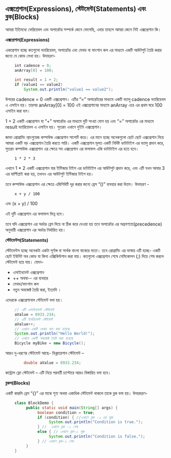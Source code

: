 ## এক্সপ্রেশান(Expressions), স্টেটমেন্ট(Statements) এবং ব্লক(Blocks)


আমরা ইতিমধ্যে ভেরিয়েবল এবং অপারেটর সম্পর্কে জেনে ফেলেছি, এবার তাহলে আমরা জেনে নিই এক্সপ্রেশান কি। 



**এক্সপ্রেশান(Expressions)**

একপ্রেশান হচ্ছে কতগুলো ভ্যারিয়েবল, অপারেটর এবং মেথড বা ফাংশান কল এর মাধ্যমে একটি আউটপুট তৈরি করার জন্যে যে কোড লেখা হয়।  উদাহরণ-  

```java
    ‌‌int cadence = 0;
    anArray[0] = 100;
    
    int result = 1 + 2; 
    if (value1 == value2) 
        System.out.println("value1 == value2");
```

উপরের cadence = 0 একটি এক্সপ্রেশান। এটির ‌”=” অপারেটরের মাধ্যমে একটি ভ্যালু  cadence ভ্যারিয়েবল এ এসাইন হয়। 
তারপর anArray[0] = 100 এই এক্সপ্রেশানের মাধ্যমে  anArray এরে এর প্রথম ঘরে 100 এসাইন করা হল। 

1 + 2 একটি এক্সপ্রেশান যা “+” অপারেটর এর মাধ্যমে দুটি সংখ্যা যোগ হয় এবং “=” অপারেটর এর মাধ্যমে  result ভ্যারিয়েবল এ এসাইন হয়। সুতরাং এখানে দুইটা এক্সপ্রেশান। 

জাভা প্রোগ্রামিং ল্যাংগুয়েজ কম্পাউন্ড এক্সপ্রেশান সাপোর্ট করে। এর মানে হচ্ছে অনেকগুলো ছোট ছোট এক্সপ্রেশান নিয়ে আমরা একটি বড় এক্সপ্রেশান তৈরি করতে পারি। 
একটি এক্সপ্রেশান মূলত একটি নির্দিষ্ট ডাটাটাইপ এর ভ্যালু প্রদান করে, সুতরাং কম্পাউন্ড এক্সপ্রেশান এর ক্ষেত্রে সব এক্সপ্রেশান এর ফলাফল একি ডাটাটাইপ এর হতে হবে। 
		
        1 * 2 * 3

এখানে 1 * 2 একটি এক্সপ্রেশান যার ইন্টিজার টাইপ এর ডাটাটাইপ এর আউটপুট প্রদান করে, এবং এটি যখন আবার 3 এর মাল্টিপ্লাই করা হয়, তখনও এর আউটপুট ইন্টিজার টাইপ হয়। 

তবে  কম্পাউন্ড এক্সপ্রেশান এর ক্ষেত্রে এম্বিগিউটি দূর করার জন্যে ব্রেস “()” ব্যবহার করা উত্তম। উদাহরণ - 
		
        x + y / 100

এবং 
		(x + y) / 100
        
এই দুটি এক্সপ্রেশান এর ফলাফল ভিন্ন হবে। 

তবে যদি এক্সপ্রেশান এর অর্ডার ব্রেস দিয়ে না ঠিক করে দেওয়া হয় তবে অপারেটর এর অগ্রগণ্যতা(precedence) অনুযায়ী এক্সপ্রেশান এর অর্ডার নির্ধারিত হয়। 



**স্টেটমেন্টস(Statements)**

স্টেটমেন্টস হচ্ছে অনেকটা একটা পূর্ণাঙ্গ বা সার্থক বাংলা বাক্যের মতো। 
তবে প্রোগ্রামিং এর ভাষায় এটি হচ্ছে- একটি ছোট ইউনিট অব কোড যা কিনা এক্সিকিউশান করা যায়। কতগুলো এক্সপ্রেশান শেষে সেমিকোলন (;) দিয়ে শেষ করলে স্টেটমেন্ট হয়ে যায়। যেমন- 
 
- এসাইনমেন্ট এক্সপ্রেশান 
- ++ অথবা-- এর ব্যবহার
- মেথড/ফাংশান কল 
- নতুন অবজেক্ট তৈরি করা,  ইত্যাদি ।

এদেরকে এক্সপ্রেশানাল স্টেটমেন্ট বলা হয়। 
```java
    // এটি এসাইনমেন্ট স্টেটমেন্ট
    aValue = 8933.234;
    // এটি ইনক্রিমেন্ট স্টেটমেন্ট
    aValue++;
    // এখানে একটি মেথড কল করা হয়েছে
    System.out.println("Hello World!");
    // এখানে একটি অবজেক্ট তৈরি করা হয়েছে
    Bicycle myBike = new Bicycle();
```

আরও দু-ধরণের স্টেটমেন্ট আছে- 
ডিক্লারেশান স্টেটমেন্ট – 
```java
		double aValue = 8933.234;
```
কন্ট্রোল ফ্লাে স্টেটমেন্ট – এটি নিয়ে পরবর্তী চ্যাপ্টারে আরও বিস্তারিত বলা হবে। 



**ব্লকস(Blocks)**

একটি কারলি ব্রেস “{}” এর মাঝে শূণ্য অথবা একাধিক স্টেটমেন্ট থাকলে তাকে ব্লক বলা হয়। 
উদারহরণ- 

```java
    class BlockDemo {
         public static void main(String[] args) {
              boolean condition = true;
              if (condition) { //এখানে ব্লক -১ এর শুরু 
                   System.out.println("Condition is true.");
              } //  এখানে ব্লক -১ শেষ
              else { // এখানে ব্লক-২ শুরু 
                   System.out.println("Condition is false.");
              } // এখানে ব্লক-২ শেষ 
         }
    }
```



